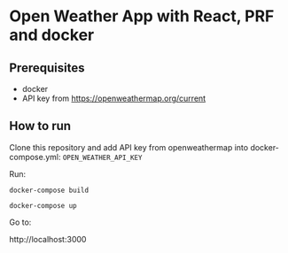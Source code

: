 # Open Weather App with React, PRF and docker

## Prerequisites
* docker
* API key from https://openweathermap.org/current

## How to run

Clone this repository and add API key from openweathermap into docker-compose.yml: `OPEN_WEATHER_API_KEY`

Run:

`docker-compose build`

`docker-compose up`

Go to:

http://localhost:3000
